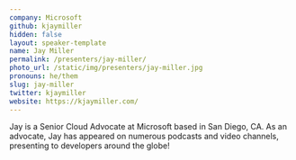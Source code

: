 ```yaml
---
company: Microsoft
github: kjaymiller
hidden: false
layout: speaker-template
name: Jay Miller
permalink: /presenters/jay-miller/
photo_url: /static/img/presenters/jay-miller.jpg
pronouns: he/them
slug: jay-miller
twitter: kjaymiller
website: https://kjaymiller.com/
---
```


Jay is a Senior Cloud Advocate at Microsoft based in San Diego, CA. As an advocate, Jay has appeared on numerous podcasts and video channels, presenting to developers around the globe!
